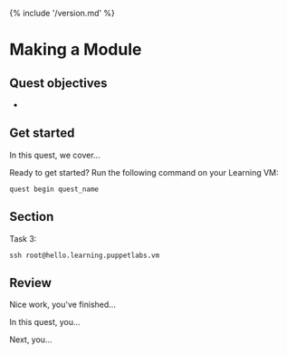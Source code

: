 {% include '/version.md' %}

# Making a Module

## Quest objectives

- 

## Get started

In this quest, we cover...

Ready to get started? Run the following command on your Learning VM:

    quest begin quest_name

## Section

<div class = "lvm-task-number"><p>Task 3:</p></div>

    ssh root@hello.learning.puppetlabs.vm

## Review

Nice work, you've finished...

In this quest, you...

Next, you...
